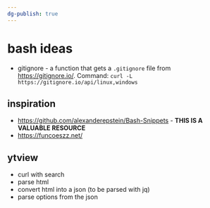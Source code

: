 ```yaml
---
dg-publish: true
---
```

# bash ideas

- gitignore - a function that gets a `.gitignore` file from <https://gitignore.io/>. Command: `curl -L https://gitignore.io/api/linux,windows`

## inspiration

- <https://github.com/alexanderepstein/Bash-Snippets> - **THIS IS A VALUABLE RESOURCE**
- <https://funcoeszz.net/>



## ytview

- curl with search
- parse html
- convert html into a json (to be parsed with jq)
- parse options from the json